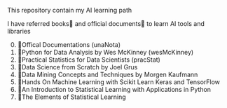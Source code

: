 This repository contain my AI learning path

I have referred books📖 and official documents📃 to learn AI tools and libraries

0. 📃Offical Documentations (unaNota)
1. 📕Python for Data Analysis by Wes McKinney (wesMcKinney)
2. 📘Practical Statistics for Data Scientists (pracStat)
3. 📗Data Science from Scratch by Joel Grus
4. 📕Data Mining Concepts and Techniques by Morgen Kaufmann
5. 📘Hands On Machine Learning with Scikit Learn Keras and TensorFlow
6. 📙An Introduction to Statistical Learning with Applications in Python
7. 📗The Elements of Statistical Learning

